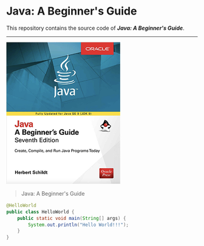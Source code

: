 # Java: A Beginner's Guide
This repository contains the source code of ___Java: A Beginner's Guide___.

<hr style="color: deepskyblue">

![java_a-beginners-guide](https://github.com/chioio/java_a-beginners-guide-code/blob/master//images/java_a-beginners-guide.png)  

> Java: A Beginner's Guide  

```java
@HelloWorld
public class HelloWorld {
    public static void main(String[] args) {
        System.out.println("Hello World!!!");
    }
}
```




